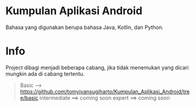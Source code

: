 # Kumpulan Aplikasi Android
Bahasa yang digunakan berupa bahasa Java, Kotlin, dan Python.

# Info
Project dibagi menjadi beberapa cabang, jika tidak menemukan yang dicari mungkin ada di cabang tertentu.
 > Basic --> https://github.com/tomyivansugiharto/Kumpulan_Aplikasi_Android/tree/basic
 > intermediate ==> coming soon
 > expert ==> coming soon
